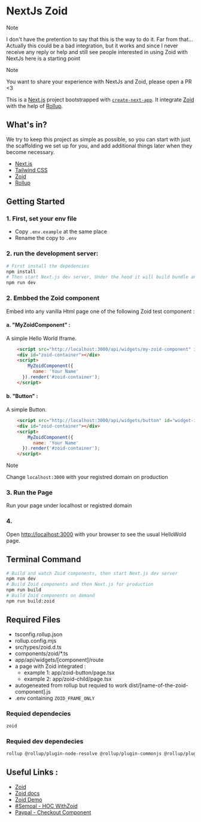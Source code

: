 # NextJs Zoid

> [!NOTE]
>
> I don't have the pretention to say that this is the way to do it. Far from that...
> Actually this could be a bad integration, but it works and since I never receive any reply or help and still see people interested in using Zoid with NextJs here is a starting point


> [!NOTE]
> 
> You want to share your experience with NextJs and Zoid, please open a PR <3

This is a [Next.js](https://nextjs.org/) project bootstrapped with [`create-next-app`](https://github.com/vercel/next.js/tree/canary/packages/create-next-app).
It integrate [Zoid](https://github.com/krakenjs/zoid) with the help of [Rollup](rollupjs.org/). 


## What's in?

We try to keep this project as simple as possible, so you can start with just the scaffolding we set up for you, and add additional things later when they become necessary.

- [Next.js](https://nextjs.org)
- [Tailwind CSS](https://tailwindcss.com)
- [Zoid](https://trpc.io)
- [Rollup](https://rollupjs.org)


## Getting Started

### 1. First, set your env file
- Copy `.env.example` at the same place
- Rename the copy to `.env`

### 2.  run the development server:

```bash
# First install the depedencies
npm install
# Then start Next.js dev server, Under the hood it will build bundle and watch Zoid components
npm run dev
```

### 2. Embbed the Zoid component
Embed into any vanilla Html page one of the following Zoid test component :
#### a. "MyZoidComponent" :
A simple Hello World Iframe.
```html
    <script src="http://localhost:3000/api/widgets/my-zoid-component" id="widget-id"></script>
    <div id="zoid-container"></div>
    <script>
        MyZoidComponent({
          name: 'Your Name'
      }).render('#zoid-container');
    </script>
```
#### b. "Button" :
A simple Button.
```html
    <script src="http://localhost:3000/api/widgets/button" id="widget-id"></script>
    <div id="zoid-container"></div>
    <script>
        MyZoidComponent({
          name: 'Your Name'
      }).render('#zoid-container');
    </script>
```
> [!NOTE]
> Change `localhost:3000` with your registred domain on production

### 3. Run the Page
Run your page under localhost or registred domain

### 4. 

Open [http://localhost:3000](http://localhost:3000) with your browser to see the usual HelloWold page.

## Terminal Command

```bash
# Build and watch Zoid components, then start Next.js dev server
npm run dev
# Build Zoid components and then Next.js for production
npm run build
# Build Zoid components on demand
npm run build:zoid
```

## Required Files
- tsconfig.rollup.json
- rollup.config.mjs
- src/types/zoid.d.ts
- components/zoid/*.ts
- app/api/widgets/[component]/route
- a page with Zoid integrated :
  - example 1: app/zoid-button/page.tsx
  - example 2: app/zoid-child/page.tsx
- autogeneated from rollup but requied to work dist/\[name-of-the-zoid-component\].js
- .env containing `ZOID_FRAME_ONLY`

### Requied dependecies
```bash
zoid
```

### Requied dev dependecies
```bash
rollup @rollup/plugin-node-resolve @rollup/plugin-commonjs @rollup/plugin-typescript @rollup/plugin-terser @rollup/plugin-replace
```

## Useful Links : 
- [Zoid](https://github.com/krakenjs/zoid)
- [Zoid docs](https://github.com/krakenjs/zoid/tree/main/docs)
- [Zoid Demo](https://github.com/krakenjs/zoid-demo/tree/main)
- [#Semoal - HOC WithZoid](https://gist.github.com/semoal/9ff2ac000040062d71ee6add04141dc1)
- [Paypal - Checkout Component](https://github.com/paypal/paypal-checkout-components/blob/main/docs/implement-checkout.md)